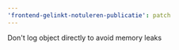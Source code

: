 ```yaml
---
'frontend-gelinkt-notuleren-publicatie': patch
---
```


Don't log object directly to avoid memory leaks
